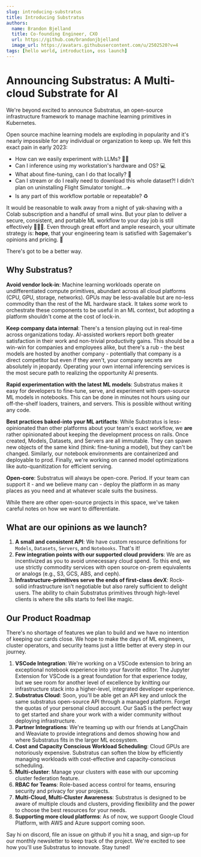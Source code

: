 ```yaml
---
slug: introducing-substratus
title: Introducing Substratus
authors:
  name: Brandon Bjelland
  title: Co-founding Engineer, CXO
  url: https://github.com/brandonjbjelland
  image_url: https://avatars.githubusercontent.com/u/2502520?v=4
tags: [hello world, introduction, oss launch]
---
```

# Announcing Substratus: A Multi-cloud Substrate for AI

We're beyond excited to announce Substratus, an open-source infrastructure
framework to manage machine learning primitives in Kubernetes.

Open source machine learning models are exploding in popularity and it's nearly
impossible for any individual or organization to keep up. We felt this exact
pain in early 2023:

* How can we easily experiment with LLMs? 👩‍🔬
* Can I inference using my workstation's hardware and OS? 💻
* What about fine-tuning, can I do that locally? 📏
* Can I stream or do I really need to download this whole dataset?! I didn't
  plan on uninstalling Flight Simulator tonight...✈️
* Is any part of this workflow portable or repeatable? ♻️

It would be reasonable to walk away from a night of yak-shaving with a Colab
subscription and a handful of small wins. But your plan to deliver a secure,
consistent, and portable ML workflow to your day job is still effectively
🤷🏾‍♀️. Even through great effort and ample research, your ultimate strategy
is: **hope**, that your engineering team is satisfied with Sagemaker's opinions
and pricing. 💸

There's got to be a better way.

## Why Substratus?

**Avoid vendor lock-in**: Machine learning workloads operate on undifferentiated
compute primitives, abundant across all cloud platforms (CPU, GPU, storage,
networks). GPUs may be less-available but are no-less commodity than the rest of
the ML hardware stack. It takes *some* work to orchestrate these components to
be useful in an ML context, but adopting a platform shouldn't come at the cost
of lock-in.

**Keep company data internal**: There's a tension playing out in real-time
across organizations today. AI-assisted workers report both greater satisfaction
in their work and non-trivial productivity gains. This should be a win-win for
companies and employees alike, but there's a rub - the best models are hosted by
another company - potentially that company is a direct competitor but even if
they aren't, your company secrets are absolutely in jeopardy. Operating your own
internal inferencing services is the most secure path to realizing the
opportunity AI presents.

**Rapid experimentation with the latest ML models**: Substratus makes it easy
for developers to fine-tune, serve, and experiment with open-source ML models in
notebooks. This can be done in minutes not hours using our off-the-shelf
loaders, trainers, and servers. This is possible without writing any code.

**Best practices baked-into your ML artifacts**: While Substratus is
less-opinionated than other platforms about your team's exact workflow, we
**are** rather opinionated about keeping the development process on rails. Once
created, Models, Datasets, and Servers are all immutable. They can spawn new
objects of the same kind (think: fine-tuning a model), but they can't be
changed. Similarly, our notebook environments are containerized and deployable
to prod. Finally, we're working on canned model optimizations like
auto-quanitization for efficient serving.

**Open-core**: Substratus will always be open-core. Period. If your team can
support it - and we believe many can - deploy the platform in as many places as
you need and at whatever scale suits the business.

While there are other open-source projects in this space, we've taken careful
notes on how we want to differentiate.

## What are our opinions as we launch?

1. **A small and consistent API**: We have custom resource definitions for
   `Models`, `Datasets`, `Servers`, and `Notebooks`. That's it!
2. **Few integration points with our supported cloud providers**: We are as
   incentivized as you to avoid unnecessary cloud spend. To this end, we use
   strictly commodity services with open source on-prem equivalents or analogs
   (e.g., S3, GCS, ABS, and ceph).
3. **Infrastructure-primitives serve the ends of first-class devX**: Rock-solid
   infrastructure isn't negotiable but also rarely sufficient to delight users.
   The ability to chain Substratus primitives through high-level clients is
   where the s8s starts to feel like magic.

## Our Product Roadmap

There's no shortage of features we plan to build and we have no intention of
keeping our cards close. We hope to make the days of ML engineers, cluster
operators, and security teams just a little better at every step in our journey.

<!-- TODO(bjb): separate out product from project roadmap items -->

1. **VSCode Integration**: We're working on a VSCode extension to bring an
   exceptional notebook experience into your favorite editor. The Jupyter
   Extension for VSCode is a great foundation for that experience today, but we
   see room for another level of excellence by knitting our infrastructure stack
   into a higher-level, integrated developer experience.
2. **Substratus Cloud**: Soon, you'll be able get an API key and unlock the same
   substratus open-source API through a managed platform. Forget the quotas of
   your personal cloud account. Our SaaS is the perfect way to get started and
   share your work with a wider community without deploying infrastructure.
3. **Partner Integrations**: We're teaming up with our friends at LangChain and
   Weaviate to provide integrations and demos showing how and where Substratus
   fits in the larger ML ecosystem.
4. **Cost and Capacity Conscious Workload Scheduling**: Cloud GPUs are
   notoriously expensive. Substratus can soften the blow by efficiently managing
   workloads with cost-effective and capacity-conscious scheduling.
5. **Multi-cluster**: Manage your clusters with ease with our upcoming cluster
   federation feature.
6. **RBAC for Teams**: Role-based access control for teams, ensuring security
   and privacy for your projects.
7. **Multi-Cloud, Multi-Cluster Awareness**: Substratus is designed to be aware
of multiple clouds and clusters, providing flexibility and the power to choose
the best resources for your needs.
8. **Supporting more cloud platforms**: As of now, we support Google Cloud
Platform, with AWS and Azure support coming soon.

Say hi on discord, file an issue on github if you hit a snag, and sign-up for our
monthly newsletter to keep track of the project. We're excited to see how you'll
use Substratus to innovate. Stay tuned!
